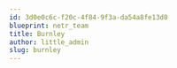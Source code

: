 ```yaml
---
id: 3d0e0c6c-f20c-4f84-9f3a-da54a8fe13d0
blueprint: netr_team
title: Burnley
author: little_admin
slug: burnley
---
```

